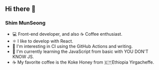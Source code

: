## Hi there 👋

### Shim MunSeong
- 💻 Front-end developer, and also ☕ Coffee enthusiast.
- ⚛️ I like to develop with React.
- 🤔 I'm interesting in CI using the GitHub Actions and writing.
- 🌱 I'm currently learning the JavaScript from basic with YOU DON'T KNOW JS.
- ☕ My favorite coffee is the Koke Honey from 🇪🇹Ethiopia Yirgacheffe.

<!--
**Puterism/Puterism** is a ✨ _special_ ✨ repository because its `README.md` (this file) appears on your GitHub profile.

Here are some ideas to get you started:

- 🔭 I’m currently working on ...
- 🌱 I’m currently learning ...
- 👯 I’m looking to collaborate on ...
- 🤔 I’m looking for help with ...
- 💬 Ask me about ...
- 📫 How to reach me: ...
- 😄 Pronouns: ...
- ⚡ Fun fact: ...
-->
